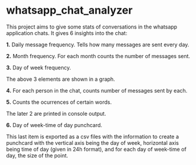 # whatsapp_chat_analyzer

This project aims to give some stats of conversations in the whatsapp application chats. It gives 6 insights into the chat:

**1.** Daily message frequency. Tells how many messages are sent every day.

**2.** Month frequency. For each month counts the number of messages sent.

**3.** Day of week frequency. 

The above 3 elements are shown in a graph.

**4.**  For each person in the chat, counts number of messages sent by each.

**5.** Counts the ocurrences of certain words. 

The later 2 are printed in console output. 

**6.** Day of week-time of day punchcard. 

This last item is exported as a csv files with the information to create a punchcard with the vertical axis being the day of week, horizontal axis being time of day (given in 24h format), and for each day of week-time of day, the size of the point.
